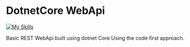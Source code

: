# DotnetCore WebApi

[![My Skills](https://skillicons.dev/icons?i=csharp,dotnet)](https://skillicons.dev)

Basic REST WebApi built using dotnet Core.Using the code first approach. 

